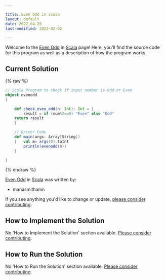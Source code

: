 ```yaml
---

title: Even Odd in Scala
layout: default
date: 2022-04-28
last-modified: 2023-02-02

---
```


Welcome to the [Even Odd](https://sampleprograms.io/projects/even-odd) in [Scala](https://sampleprograms.io/languages/scala) page! Here, you'll find the source code for this program as well as a description of how the program works.

## Current Solution

{% raw %}

```scala
// Scala Program to check if input number is Odd or Even
object evenodd 
{ 

	def check_even_odd(n: Int): Int = { 
		result = if (num%2==0) "Even" else "Odd"
    return result
	} 

	// Driver Code 
	def main(args: Array[String]) 
	{   val m= args(0).toInt
		println(evenodd(m)) 
	} 

}
```

{% endraw %}

[Even Odd](https://sampleprograms.io/projects/even-odd) in [Scala](https://sampleprograms.io/languages/scala) was written by:

- manasmithamn

If you see anything you'd like to change or update, [please consider contributing](https://github.com/TheRenegadeCoder/sample-programs).

## How to Implement the Solution

No 'How to Implement the Solution' section available. [Please consider contributing](https://github.com/TheRenegadeCoder/sample-programs-website).

## How to Run the Solution

No 'How to Run the Solution' section available. [Please consider contributing](https://github.com/TheRenegadeCoder/sample-programs-website).